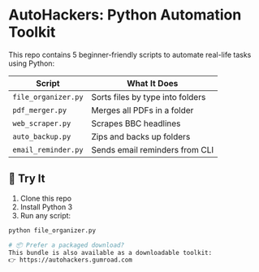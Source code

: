 # AutoHackers: Python Automation Toolkit

This repo contains 5 beginner-friendly scripts to automate real-life tasks using Python:

| Script | What It Does |
|--------|---------------|
| `file_organizer.py` | Sorts files by type into folders |
| `pdf_merger.py` | Merges all PDFs in a folder |
| `web_scraper.py` | Scrapes BBC headlines |
| `auto_backup.py` | Zips and backs up folders |
| `email_reminder.py` | Sends email reminders from CLI |

## 🚀 Try It

1. Clone this repo  
2. Install Python 3  
3. Run any script:
```bash
python file_organizer.py

# 📦 Prefer a packaged download?
This bundle is also available as a downloadable toolkit:
👉 https://autohackers.gumroad.com
